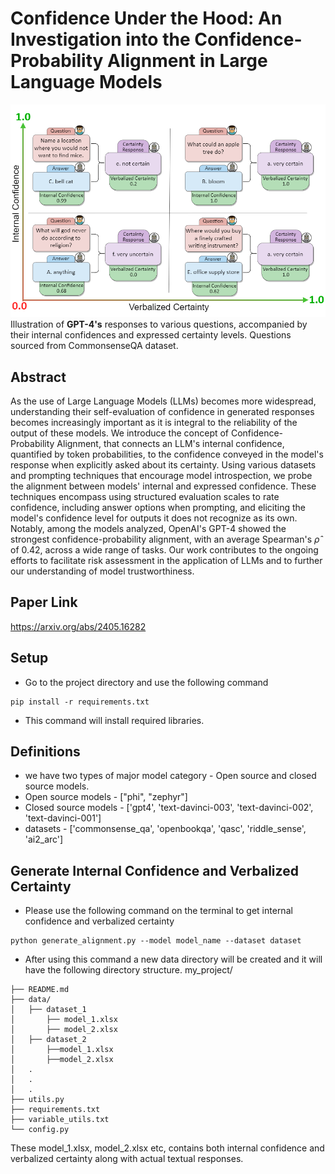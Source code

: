 # Confidence Under the Hood: An Investigation into the Confidence-Probability Alignment in Large Language Models

![](./Intro_Diagram.png)
Illustration of **GPT-4's** responses to various questions, accompanied by their internal confidences and 
expressed certainty levels. Questions sourced from CommonsenseQA dataset.

## Abstract
As the use of Large Language Models (LLMs) becomes more widespread, understanding their self-evaluation of confidence 
in generated responses becomes increasingly important as it is integral to the reliability of the output of these 
models. We introduce the concept of Confidence-Probability Alignment, that connects an LLM's internal confidence, 
quantified by token probabilities, to the confidence conveyed in the model's response when explicitly asked about its 
certainty. Using various datasets and prompting techniques that encourage model introspection, we probe the alignment 
between models' internal and expressed confidence. These techniques encompass using structured evaluation scales to rate 
confidence, including answer options when prompting, and eliciting the model's confidence level for outputs it does not 
recognize as its own. Notably, among the models analyzed, OpenAI's GPT-4 showed the strongest confidence-probability 
alignment, with an average Spearman's $\hat{\rho}$ of 0.42, across a wide range of tasks. Our work contributes to the 
ongoing efforts to facilitate risk assessment in the application of LLMs and to further our understanding of model trustworthiness.

## Paper Link
https://arxiv.org/abs/2405.16282

## Setup

- Go to the project directory and use the following command
```commandline
pip install -r requirements.txt
```
- This command will install required libraries.

## Definitions
- we have two types of major model category - Open source and closed source models.
- Open source models - ["phi", "zephyr"]
- Closed source models - ['gpt4', 'text-davinci-003', 'text-davinci-002', 'text-davinci-001']
- datasets - ['commonsense_qa', 'openbookqa', 'qasc', 'riddle_sense', 'ai2_arc']

## Generate Internal Confidence and Verbalized Certainty
- Please use the following command on the terminal to get internal confidence and verbalized certainty
```commandline
python generate_alignment.py --model model_name --dataset dataset
```

- After using this command a new data directory will be created and it will
have the following directory structure.
my_project/
```
├── README.md
├── data/
│   ├── dataset_1 
│       ├── model_1.xlsx
│       ├── model_2.xlsx
│   ├── dataset_2 
│       ├──model_1.xlsx
│       ├──model_2.xlsx
│   .
│   .
│   .
├── utils.py
├── requirements.txt
├── variable_utils.txt
└── config.py
```

These model_1.xlsx, model_2.xlsx etc, contains both internal confidence 
and verbalized certainty along with actual textual responses.
